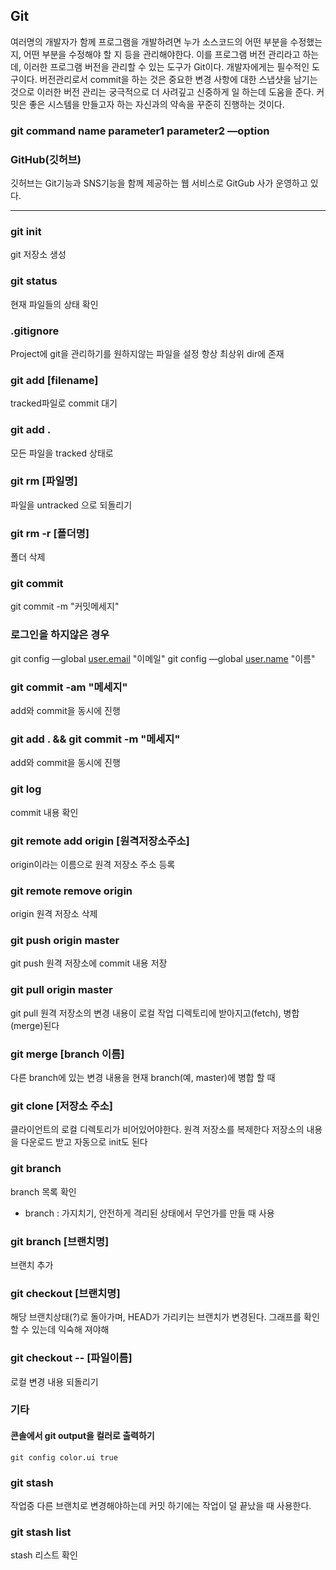 ## Git
여러명의 개발자가 함께 프로그램을 개발하려면 누가 소스코드의 어떤 부분을 수정했는지, 어떤 부분을 수정해야 할 지 등을 관리해야한다. 이를 프로그램 버전 관리라고 하는데, 이러한 프로그램 버전을 관리할 수 있는 도구가 Git이다.
개발자에게는 필수적인 도구이다.
버전관리로서 commit을 하는 것은 중요한 변경 사항에 대한 스냅샷을 남기는 것으로 이러한 버전 관리는 궁극적으로 더 사려깊고 신중하게 일 하는데 도움을 준다. 커밋은 좋은 시스템을 만들고자 하는 자신과의 약속을 꾸준히 진행하는 것이다. 

### git command name parameter1 parameter2 —option

### GitHub(깃허브)
깃허브는 Git기능과 SNS기능을 함께 제공하는 웹 서비스로 GitGub 사가 운영하고 있다.

---

### git init
git 저장소 생성

### git status
현재 파일들의 상태 확인

### .gitignore
Project에 git을 관리하기를 원하지않는 파일을 설정
항상 최상위 dir에 존재

### git add [filename]
tracked파일로 commit 대기

### git add .
모든 파일을 tracked 상태로

### git rm [파일명]
파일을 untracked 으로 되돌리기

### git rm -r [폴더명]
폴더 삭제

### git commit
git commit -m "커밋메세지"

### 로그인을 하지않은 경우
git config —global [user.email](http://user.email) "이메일"
git config —global [user.name](http://user.name) "이름" 

### git commit -am "메세지"
add와 commit을 동시에 진행

### git add . && git commit -m "메세지"
add와 commit을 동시에 진행

### git log
commit 내용 확인

### git remote add origin [원격저장소주소]
origin이라는 이름으로 원격 저장소 주소 등록

### git remote remove origin
origin 원격 저장소 삭제

### git push origin master
git push
원격 저장소에 commit 내용 저장

### git pull origin master
git pull
원격 저장소의 변경 내용이 로컬 작업 디렉토리에 받아지고(fetch), 병합(merge)된다

### git merge [branch 이름]
다른 branch에 있는 변경 내용을 현재 branch(예, master)에 병합 할 때

### git clone [저장소 주소]
클라이언트의 로컬 디렉토리가 비어있어야한다.
원격 저장소를 복제한다
저장소의 내용을 다운로드 받고 자동으로 init도 된다

### git branch
branch 목록 확인
* branch : 가지치기, 안전하게 격리된 상태에서 무언가를 만들 때 사용

### git branch [브랜치명]
브랜치 추가

### git checkout [브랜치명]
해당 브랜치상태(?)로 돌아가며, HEAD가 가리키는 브랜치가 변경된다. 그래프를 확인할 수 있는데 익숙해 져야해

### git checkout -- [파일이름]
로컬 변경 내용 되돌리기

### 기타
#### 콘솔에서 git output을 컬러로 출력하기
    git config color.ui true

### git stash
작업중 다른 브랜치로 변경해야하는데 커밋 하기에는 작업이 덜 끝났을 때 사용한다. 

### git stash list
stash 리스트 확인
